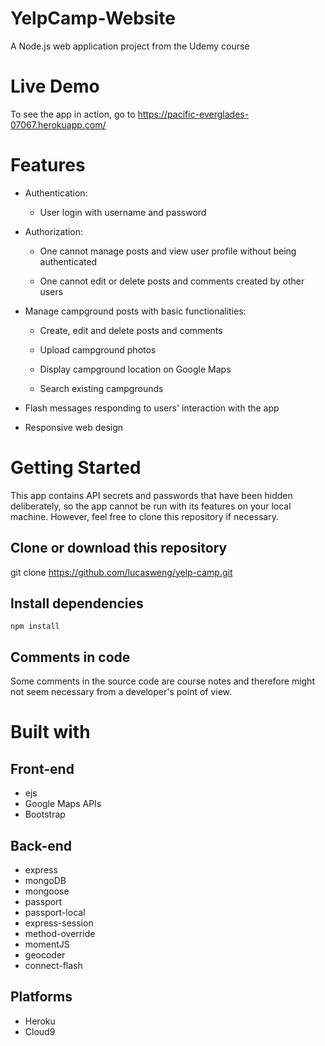 # YelpCamp-Website
A Node.js web application project from the Udemy course
# Live Demo
To see the app in action, go to https://pacific-everglades-07067.herokuapp.com/

# Features
* Authentication:

  * User login with username and password

* Authorization:

  * One cannot manage posts and view user profile without being authenticated

  * One cannot edit or delete posts and comments created by other users

* Manage campground posts with basic functionalities:

  * Create, edit and delete posts and comments

  * Upload campground photos

  * Display campground location on Google Maps

  * Search existing campgrounds

* Flash messages responding to users' interaction with the app

* Responsive web design

# Getting Started
This app contains API secrets and passwords that have been hidden deliberately, so the app cannot be run with its features on your local machine. However, feel free to clone this repository if necessary.

## Clone or download this repository
git clone https://github.com/lucasweng/yelp-camp.git
## Install dependencies
`npm install`
## Comments in code
Some comments in the source code are course notes and therefore might not seem necessary from a developer's point of view.

# Built with
## Front-end
* ejs
* Google Maps APIs
* Bootstrap
## Back-end
* express
* mongoDB
* mongoose
* passport
* passport-local
* express-session
* method-override
* momentJS
* geocoder
* connect-flash
## Platforms
* Heroku
* Cloud9
